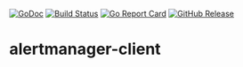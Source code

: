 [![GoDoc](https://godoc.org/github.com/bakito/alertmanager-client?status.svg)](http://godoc.org/github.com/bakito/alertmanager-client)
[![Build Status](https://travis-ci.com/bakito/alertmanager-client.svg?branch=master)](https://travis-ci.com/bakito/alertmanager-client)
[![Go Report Card](https://goreportcard.com/badge/github.com/bakito/alertmanager-client)](https://goreportcard.com/report/github.com/bakito/alertmanager-client)
[![GitHub Release](https://img.shields.io/github/release/bakito/alertmanager-client.svg?style=flat)](https://github.com/bakito/alertmanager-client/releases)

# alertmanager-client
